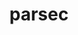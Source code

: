 ---
title: "parsec"
layout: cache
categories: [package, v0.18.1]
meta: {"versions": ["3.0.2012"], "compilers": ["gcc@=7.5.0"], "oss": ["ubuntu18.04"], "platforms": ["linux"], "targets": ["x86_64"], "stacks": ["e4s", "root"], "num_specs": 2, "num_specs_by_stack": {"root": 2, "e4s": 2}}
spec_details: [{"hash": "zydnsunuaq4m3jkxxur4xdgc5r7nk4on", "compiler": "gcc@=7.5.0", "versions": ["3.0.2012"], "os": "ubuntu18.04", "platform": "linux", "target": "x86_64", "variants": ["build_type=RelWithDebInfo", "+cuda", "cuda_arch=70", "~debug_verbose", "~ipo", "~profile", "+shared"], "stacks": ["root", "e4s"], "size": "-", "tarball": "https://binaries.spack.io/v0.18.1/build_cache/linux-ubuntu18.04-x86_64/gcc-7.5.0/parsec-3.0.2012/linux-ubuntu18.04-x86_64-gcc-7.5.0-parsec-3.0.2012-zydnsunuaq4m3jkxxur4xdgc5r7nk4on.spack"}, {"hash": "6psz7bq436vktr7f332pcddkqdo7a6nx", "compiler": "gcc@=7.5.0", "versions": ["3.0.2012"], "os": "ubuntu18.04", "platform": "linux", "target": "x86_64", "variants": ["build_type=RelWithDebInfo", "~cuda", "~debug_verbose", "~ipo", "~profile", "+shared"], "stacks": ["root", "e4s"], "size": "-", "tarball": "https://binaries.spack.io/v0.18.1/build_cache/linux-ubuntu18.04-x86_64/gcc-7.5.0/parsec-3.0.2012/linux-ubuntu18.04-x86_64-gcc-7.5.0-parsec-3.0.2012-6psz7bq436vktr7f332pcddkqdo7a6nx.spack"}]
---